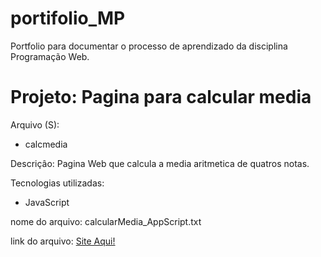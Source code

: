 # portifolio_MP
Portfolio para documentar o processo de aprendizado da disciplina Programação Web.

<h1>Projeto: Pagina para calcular media</h1>

Arquivo (S):
<ul>
  <li>calcmedia</li>
</ul>  

Descriçâo:  Pagina Web que calcula a media aritmetica de quatros notas.

Tecnologias utilizadas:

<ul>
  <li>JavaScript</li>
</ul>
  
nome do arquivo: calcularMedia_AppScript.txt

link do arquivo: <a href = "https://script.google.com/macros/s/AKfycby_8twYY5vIfYp4WKw1iIJTRcYHgC1oNa_1yj55-OMj4UHgUROwk9CKMS-bOu1-g5fBAQ/exec" > Site Aqui!</a>


